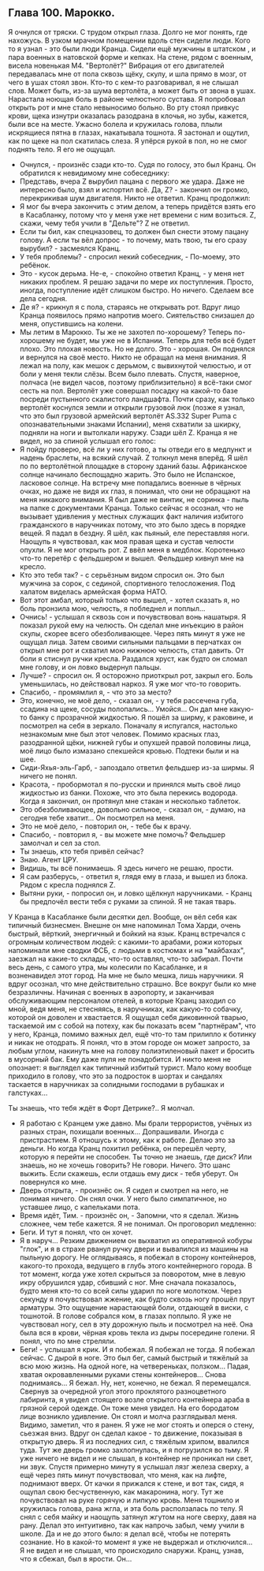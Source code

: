 ## Глава 100. Марокко.

Я очнулся от тряски. С трудом открыл глаза. Долго не мог понять, где нахожусь. 
В узком мрачном помещении вдоль стен сидели люди. Кого то я узнал - это были люди Кранца. Сидели ещё мужчины в штатском , и пара военных в натовской форме и кепках. На стене, рядом с военным, висела новенькая М4.
"Вертолёт?"
Вибрация от его двигателей передавалась мне от пола сквозь щёку, скулу, и шла прямо в мозг, от чего в ушах стоял звон. Кто-то с кем-то разговаривал, я не слышал слов. Может быть, из-за шума вертолёта, а может быть от звона в ушах. Нарастала ноющая боль в районе челюстного сустава. Я попробовал открыть рот и мне стало невыносимо больно. Во рту стоял привкус крови, щека изнутри оказалась разодрана в клочья, но зубы, кажется, были все на месте. Ужасно болела и кружилась голова, плыли искрящиеся пятна в глазах, накатывала тошнота. Я застонал и ощутил, как по щеке на пол скатилась слеза. Я упёрся рукой в пол, но не смог поднять тело. Я его не ощущал. 
- Очнулся, - произнёс сзади кто-то. Судя по голосу, это был Кранц. Он обратился к невидимому мне собеседнику:
- Представь, вчера Z  вырубил пацана с первого же удара. Даже не интересно было, взял и испортил всё. Да, Z? -  закончил он громко, перекрикивая шум двигателя.
Никто не ответил. Кранц продолжил:
- Я мог бы вчера закончить с этим делом, а теперь придётся взять его в Касабланку, потому что у меня уже нет времени с ним возиться. Z, скажи, чему тебя учили в "Дельте"? 
Z не ответил. 
- Если ты бил, как спецназовец, то должен был снести этому пацану голову. А если ты вёл допрос - то почему, мать твою, ты его сразу вырубил? - засмеялся Кранц.
- У тебя проблемы? - спросил некий собеседник, - По-моему, это ребёнок. 
- Это - кусок дерьма. Не-е, - спокойно ответил Кранц, - у меня нет никаких проблем. Я решаю задачи по мере их поступления. Просто, иногда, поступление идёт слишком быстро. Но ничего. Сделаем все дела сегодня.
- Де я? - крикнул я с пола, стараясь не открывать рот. 
Вдруг лицо Кранца появилось прямо напротив моего. Сиятельство снизашел  до меня, опустившись на колени. 
- Мы летим в Марокко. Ты же не захотел по-хорошему? Теперь по-хорошему не будет, мы уже не в Испании. Теперь для тебя всё будет плохо. Это плохая новость. Но не долго. Это - хорошая. 
Он поднялся и вернулся на своё место. Никто не обращал на меня внимания. Я лежал на полу, как мешок с дерьмом, с вывихнутой челюстью, и от боли у меня текли слёзы. Всем было плевать. 
Спустя, наверное, полчаса (не видел часов, поэтому приблизительно) я всё-таки смог сесть на пол. Вертолёт уже совершал посадку на какой-то базе посреди пустынного скалистого ландшафта. Почти сразу, как только вертолёт коснулся земли и открыли грузовой люк (позже я узнал, что это был грузовой армейский вертолёт AS.332 Super Puma с опознавательными знаками Испании), меня схватили за шкирку, подняли на ноги и вытолкали  наружу. Сзади шёл Z. Кранца я не видел, но за спиной услышал его голос:
- Я пойду проверю, всё ли у них готово, а ты отведи его в медпункт и надень браслеты, на всякий случай. 
Z толкнул меня вперёд. Я шёл по по вертолётной площадке в сторону зданий базы. Африканское солнце начинало беспощадно жарить. Это было не Испанское, ласковое солнце. На встречу мне попадались военные в чёрных очках, но даже не видя их глаз, я понимал, что они не обращают на меня никакого внимания. Я был даже не винтик, не соринка - пыль на папке с документами Кранца. Только сейчас я осознал, что не вызывает удивления у местных служащих факт наличия избитого гражданского в наручниках потому, что это было здесь в порядке вещей. 
Я падал в бездну. 
Я шёл, как пьяный, еле переставляя ноги. Наощупь я чувствовал, как моя правая щека и сустав челюсти  опухли. Я не мог открыть рот. 
Z ввёл меня в медблок. Коротенько что-то перетёр с фельдшером и вышел. Фельдшер кивнул мне на кресло. 
- Кто это тебя так? - с серьёзным видом спросил он. Это был мужчина за сорок, с сединой, спортивного телосложения. Под халатом виделась армейская форма НАТО. 
- Вот этот амбал, который только что вышел, - хотел сказать я, но боль пронзила мою, челюсть, я побледнел и поплыл...
- Очнись! - услышал я сквозь сон и почувствовал вонь нашатыря. Я показал рукой ему на челюсть. Он сделал мне инъекцию в район скулы, скорее всего обезболивающее. Через пять минут я уже не ощущал лица. Затем своими сильными пальцами в перчатках он открыл мне рот и схватил мою нижнюю челюсть, стал давить. От боли я стиснул ручки кресла. Раздался хруст, как будто он сломал мне голову, и он ловко выдернул пальцы. 
- Лучше? - спросил он. Я осторожно приоткрыл рот, закрыл его. Боль уменьшилась, но действовал наркоз. Я уже мог что-то говорить. 
- Спасибо, - промямлил я, - что это за место? 
- Это, конечно, не моё дело, - сказал он, - у тебя рассечена губа, ссадина на щеке, сосуды полопались... Умойся... 
Он дал мне какую-то банку с прозрачной жидкостью. Я пошёл за ширму, к раковине, и посмотрел на себя в зеркало. Поначалу я испугался, настолько незнакомым мне был этот человек. Помимо красных глаз, разодранной щёки, нижней губы и опухшей правой половины лица, моё лицо было измазано спекшейся кровью. Подтеки были и на шее.
- Сиди-Яхья-эль-Гарб, - запоздало ответил фельдшер из-за ширмы. Я ничего не понял. 
- Красота, - пробормотал я по-русски и принялся мыть своё лицо жидкостью из банки. Похоже, что это была перекись водорода. Когда я закончил, он протянул мне стакан и несколько таблеток. 
- Это обезболивающее, довольно сильное, - сказал он, - думаю, на сегодня тебе хватит... 
Он посмотрел на меня. 
- Это не моё дело, - повторил он, - тебе бы к врачу. 
- Спасибо, - повторил я, - вы можете мне помочь? 
Фельдшер замолчал и сел за стол. 
- Ты знаешь, кто тебя привёл сейчас? 
- Знаю. Агент ЦРУ. 
- Видишь, ты всё понимаешь. Я здесь ничего не решаю, прости. 
- Я сам разберусь, - ответил я, глядя ему в глаза, и вышел из блока. Рядом с кресла поднялся Z. 
- Вытяни руки, - попросил он, и ловко щёлкнул наручниками. - Кранц бы предпочёл вести тебя с руками за спиной. Я не такая тварь. 


У Кранца в Касабланке были десятки дел. Вообще, он вёл себя как типичный бизнесмен. Внешне он мне напоминал Тома Харди, очень быстрый, вёрткий, энергичный и бойкий на язык. Кранц встречался с огромным количеством людей: с какими-то арабами, рожи которых напоминали мне сводки ФСБ, с людьми в костюмах и на "майбахах", заезжал на какие-то склады, что-то оставлял, что-то забирал. Почти весь день, с самого утра, мы колесили по Касабланке, и я возненавидел этот город. На мне не было мешка, лишь наручники. Я вдруг осознал, что мне действительно страшно. Все вокруг были ко мне безразличны. Начиная с военных в аэропорту, и заканчивая обслуживающим персоналом отелей, в которые Кранц заходил со мной, ведя меня, не стесняясь, в наручниках, как какую-то собачку, которой он доволен и хвастается. Я ощущал себя диковинной тварью, таскаемой им с собой на потеху, как бы показать всем "партнёрам", что у него, Кранца, помимо важных дел, ещё что-то там прилипло к ботинку и никак не отодрать. Я понял, что в этом городе он может запросто, за любым углом, накинуть мне на голову полиэтиленовый пакет и бросить в мусорный бак. Ему даже пуля не понадобится. И никто меня не опознает: я выглядел как типичный избитый турист. Мало кому вообще приходило в голову, что это за подросток в шортах и сандалях таскается в наручниках за солидными господами в рубашках и галстуках...

Ты знаешь, что тебя ждёт в Форт Детрике?.. 
Я молчал. 
- Я работаю с Кранцем уже давно. Мы брали террористов, учёных из разных стран, похищали военных... Допрашивали. Иногда с пристрастием. Я отношусь к этому, как к работе. Делаю это за деньги. Но когда Кранц похитил ребёнка, он перешёл черту, которую я перейти не способен. Ты точно не знаешь, где диск? Или знаешь, но не хочешь говорить? Не говори. Ничего. Это шанс выжить. Если скажешь, если отдашь ему диск - тебя уберут. 
Он повернулся ко мне.
- Дверь открыта, - произнёс он.
Я сидел и смотрел на него, не понимая ничего. Он снял очки. У него было симпатичное, но уставшее лицо, с капельками пота. 
- Время идёт, Тим. - произнёс он, - Запомни, что я сделал. Жизнь сложнее, чем тебе кажется.
Я не понимал. Он проговорил медленно:
- Беги. 
И тут я понял, что он хочет.
- Я в наруч...
Резким движением он выхватил из оперативной кобуры "глок", и я в страхе рванул ручку двери и вывалился из машины на пыльную дорогу. Не оглядываясь, я побежал в сторону контейнеров, какого-то прохода, ведущего в глубь этого контейнерного города. В тот момент, когда уже хотел скрыться за поворотом, мне в левую икру обрушился удар, сбивший с ног. Мне сначала показалось, будто меня кто-то со всей силы ударил по ноге молотком. Через секунду я почувствовал жжение, как будто сквозь ногу прошёл прут арматуры. Это ощущение нарастающей боли, отдающей в виски, с тошнотой. В голове собрался ком, в глазах поплыло. Я уже не чувствовал ногу, сел в эту дорожную пыль и посмотрел на неё. Она была вся в крови, чёрная кровь текла из дыры посередине голени. Я понял, что по мне стреляли.
- Беги! - услышал я крик.
И я побежал. Я побежал не тогда. Я побежал сейчас. С дырой в ноге. Это был бег, самый быстрый и тяжёлый за всю мою жизнь. На одной ноге, на четвереньках, ползком... Падая, хватая окровавленными руками стены контейнеров... Снова поднимаясь... Я бежал. Ну, нет, конечно, не бежал. Я перемещался.
Свернув за очередной угол этого проклятого разноцветного  лабиринта, я увидел стоящего возле открытого контейнера араба в грязной серой одежде. Он тоже меня увидел. На его бородатом лице возникло удивление. Он стоял и молча разглядывал меня. Видимо, заметил, что я ранен. Я уже не мог стоять и оперся о стену, сьезжая вниз. Вдруг он сделал какое - то движение, показывая в открытую дверь. Я из последних сил, с тяжёлым хрипом, ввалился туда. Тут же дверь громко захлопнулась, и я погрузился во тьму.
Я уже ничего не видел и не слышал, в контейнер не проникал ни свет, ни звук. Спустя примерно минуту я услышал лязг железа сверху, а ещё через пять минут почувствовал, что меня, как на лифте, поднимают вверх. От качки я прижался к стене, и вот так, сидя, я ощупал свою бесчуственную, как макаронина, ногу. Тут же почувствовал на руке горячую и липкую кровь. Меня тошнило и кружилась голова, рана жгла, и эта боль расползалась по телу. Я снял с себя майку и наощупь затянул жгутом на ноге сверху, давя на рану. Делал это интуитивно, так как напрочь забыл, чему учили в школе. Да и не до этого было: я делал всё, чтобы не потерять сознание. Но в какой-то момент я уже не выдержал и отключился...
Я не видел и не слышал, что происходило снаружи. Кранц, узнав, что я сбежал, был в ярости. Он... 
